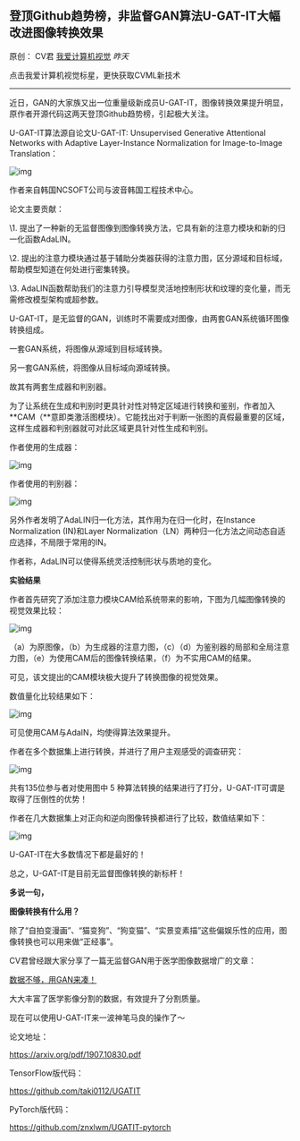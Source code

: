 ## 登顶Github趋势榜，非监督GAN算法U-GAT-IT大幅改进图像转换效果

原创： CV君 [我爱计算机视觉](javascript:void(0);) *昨天*



点击我爱计算机视觉标星，更快获取CVML新技术

------



近日，GAN的大家族又出一位重量级新成员U-GAT-IT，图像转换效果提升明显，原作者开源代码这两天登顶Github趋势榜，引起极大关注。



U-GAT-IT算法源自论文U-GAT-IT: Unsupervised Generative Attentional Networks with Adaptive Layer-Instance Normalization for Image-to-Image Translation：



![img](https://mmbiz.qpic.cn/mmbiz_png/BJbRvwibeSTuPeJib491yia3s9bbfCctCbDEvIN3APXCvPUpBf6sUOYq6ic02A4Qoor4n0j4CTka8A3XPeUA9CAmng/640?wx_fmt=png&tp=webp&wxfrom=5&wx_lazy=1&wx_co=1)

作者来自韩国NCSOFT公司与波音韩国工程技术中心。



论文主要贡献：



\1. 提出了一种新的无监督图像到图像转换方法，它具有新的注意力模块和新的归一化函数AdaLIN。



\2. 提出的注意力模块通过基于辅助分类器获得的注意力图，区分源域和目标域，帮助模型知道在何处进行密集转换。



\3. AdaLIN函数帮助我们的注意力引导模型灵活地控制形状和纹理的变化量，而无需修改模型架构或超参数。



U-GAT-IT，是无监督的GAN，训练时不需要成对图像，由两套GAN系统循环图像转换组成。

一套GAN系统，将图像从源域到目标域转换。

另一套GAN系统，将图像从目标域向源域转换。

故其有两套生成器和判别器。

为了让系统在生成和判别时更具针对性对特定区域进行转换和鉴别，作者加入**CAM（**意即类激活图模块）。它能找出对于判断一张图的真假最重要的区域，这样生成器和判别器就可对此区域更具针对性生成和判别。

作者使用的生成器：

![img](https://mmbiz.qpic.cn/mmbiz_png/BJbRvwibeSTuPeJib491yia3s9bbfCctCbDXicCibsK1n8VicZqWOS04uUynMiaUyMtrm7Rlc37WsFeEeKDXIQeo9iaPyw/640?wx_fmt=png&tp=webp&wxfrom=5&wx_lazy=1&wx_co=1)



作者使用的判别器：

![img](https://mmbiz.qpic.cn/mmbiz_png/BJbRvwibeSTuPeJib491yia3s9bbfCctCbDAhkxF9TNBjOvjWZmpNAAPMrFoWfuQeibhOyMnlFrRZcaKVORugRHHBA/640?wx_fmt=png&tp=webp&wxfrom=5&wx_lazy=1&wx_co=1)



另外作者发明了AdaLIN归一化方法，其作用为在归一化时，在Instance Normalization (IN)和Layer Normalization（LN）两种归一化方法之间动态自适应选择，不局限于常用的IN。



作者称，AdaLIN可以使得系统灵活控制形状与质地的变化。

**实验结果**

作者首先研究了添加注意力模块CAM给系统带来的影响，下图为几幅图像转换的视觉效果比较：

![img](https://mmbiz.qpic.cn/mmbiz_png/BJbRvwibeSTuPeJib491yia3s9bbfCctCbDibFCsFNzvUzSksTe3ibLUKH7L0wD3HCPnygiapZWeZ8DUYn0vSGBZfQ3A/640?wx_fmt=png&tp=webp&wxfrom=5&wx_lazy=1&wx_co=1)

（a）为原图像，（b）为生成器的注意力图，（c）（d）为鉴别器的局部和全局注意力图，（e）为使用CAM后的图像转换结果，（f）为不实用CAM的结果。



可见，该文提出的CAM模块极大提升了转换图像的视觉效果。



数值量化比较结果如下：



![img](https://mmbiz.qpic.cn/mmbiz_png/BJbRvwibeSTuPeJib491yia3s9bbfCctCbDdNa4T4CXcL9aP0TZ4olnT6pmUpVEicFeDSh3HEAx8cYYzOuVY5Vcmmg/640?wx_fmt=png&tp=webp&wxfrom=5&wx_lazy=1&wx_co=1)



可见使用CAM与AdaIN，均使得算法效果提升。



作者在多个数据集上进行转换，并进行了用户主观感受的调查研究：



![img](https://mmbiz.qpic.cn/mmbiz_png/BJbRvwibeSTuPeJib491yia3s9bbfCctCbDK8sfEtCibjrUXIJWviazAKlAeKgmOoLv46bMMkZBibrSLhRJmpKV0N6Aw/640?wx_fmt=png&tp=webp&wxfrom=5&wx_lazy=1&wx_co=1)

共有135位参与者对使用图中 5 种算法转换的结果进行了打分，U-GAT-IT可谓是取得了压倒性的优势！



作者在几大数据集上对正向和逆向图像转换都进行了比较，数值结果如下：



![img](https://mmbiz.qpic.cn/mmbiz_png/BJbRvwibeSTuPeJib491yia3s9bbfCctCbDyOshCzGBzn6LicIFg4FyTJbkVxmmRFtQ6jKUoXFosvuTPV5FN6enm2g/640?wx_fmt=png&tp=webp&wxfrom=5&wx_lazy=1&wx_co=1)



U-GAT-IT在大多数情况下都是最好的！



总之，U-GAT-IT是目前无监督图像转换的新标杆！



**多说一句，**

**图像转换有什么用？**



除了“自拍变漫画”、“猫变狗”、“狗变猫”、“实景变素描”这些偏娱乐性的应用，图像转换也可以用来做“正经事”。



CV君曾经跟大家分享了一篇无监督GAN用于医学图像数据增广的文章：

[数据不够，用GAN来凑！](http://mp.weixin.qq.com/s?__biz=MzIwMTE1NjQxMQ==&mid=2247487613&idx=1&sn=8b1ae56d22f3fd697dd7bb191ee98ddc&chksm=96f36229a184eb3febbd02e192fe45e89dd1424e120a20e81dfd04fd57592637ab18ea64e388&scene=21#wechat_redirect)

大大丰富了医学影像分割的数据，有效提升了分割质量。



现在可以使用U-GAT-IT来一波神笔马良的操作了～



论文地址：

https://arxiv.org/pdf/1907.10830.pdf



TensorFlow版代码：

https://github.com/taki0112/UGATIT



PyTorch版代码：

https://github.com/znxlwm/UGATIT-pytorch